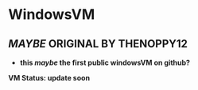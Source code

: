 # **WindowsVM**
## ***MAYBE* ORIGINAL BY THENOPPY12**
* **this *maybe* the first public windowsVM on github?**

**VM Status: update soon**

